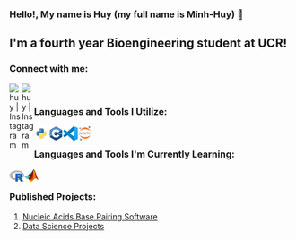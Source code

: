 ### Hello!, My name is Huy (my full name is Minh-Huy) 👋

## I'm a fourth year Bioengineering student at UCR!

### Connect with me:
[<img align="left" alt="huy | Instagram" width="22px" src="https://cdn.jsdelivr.net/npm/simple-icons@v3/icons/facebook.svg" />](https://www.facebook.com/niddehtaeh)
[<img align="left" alt="huy | Instagram" width="22px" src="https://cdn.jsdelivr.net/npm/simple-icons@v3/icons/instagram.svg" />](https://www.instagram.com/huyyligan/)

<br/>

### Languages and Tools I Utilize:

<img align="left" alt="Python" width="26px" src="https://raw.githubusercontent.com/github/explore/80688e429a7d4ef2fca1e82350fe8e3517d3494d/topics/python/python.png" />
<img align="left" alt="C++" width="26px" src="https://raw.githubusercontent.com/github/explore/80688e429a7d4ef2fca1e82350fe8e3517d3494d/topics/cpp/cpp.png"/ >
<img align="left" alt="Visual Studio Code" width="26px" src="https://raw.githubusercontent.com/github/explore/80688e429a7d4ef2fca1e82350fe8e3517d3494d/topics/visual-studio-code/visual-studio-code.png"/>
<img align="left" alt="Jupyter Notebook" width="26px" src="https://raw.githubusercontent.com/github/explore/80688e429a7d4ef2fca1e82350fe8e3517d3494d/topics/jupyter-notebook/jupyter-notebook.png"/>

<br/>

### Languages and Tools I'm Currently Learning:

<img align="left" alt="R" width="26px" src="https://raw.githubusercontent.com/github/explore/80688e429a7d4ef2fca1e82350fe8e3517d3494d/topics/r/r.png" />
<img align="left" alt="MATLAB" width="26px" src="https://raw.githubusercontent.com/github/explore/80688e429a7d4ef2fca1e82350fe8e3517d3494d/topics/matlab/matlab.png" />

<br/>

### Published Projects:

1. [Nucleic Acids Base Pairing Software](https://github.com/mhuytran/nucleic_acids)
2. [Data Science Projects](https://github.com/mhuytran/DataSciProjects)

